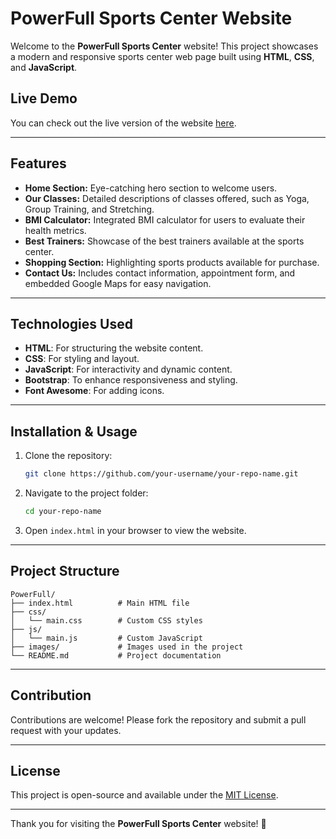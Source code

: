 # PowerFull Sports Center Website

Welcome to the **PowerFull Sports Center** website! This project showcases a modern and responsive sports center web page built using **HTML**, **CSS**, and **JavaScript**.

## Live Demo

You can check out the live version of the website [here]([[https://genuine-tapioca-8aed24.netlify.app/#contact](https://genuine-tapioca-8aed24.netlify.app)](https://genuine-tapioca-8aed24.netlify.app)).

---

## Features

- **Home Section:** Eye-catching hero section to welcome users.
- **Our Classes:** Detailed descriptions of classes offered, such as Yoga, Group Training, and Stretching.
- **BMI Calculator:** Integrated BMI calculator for users to evaluate their health metrics.
- **Best Trainers:** Showcase of the best trainers available at the sports center.
- **Shopping Section:** Highlighting sports products available for purchase.
- **Contact Us:** Includes contact information, appointment form, and embedded Google Maps for easy navigation.

---

## Technologies Used

- **HTML**: For structuring the website content.
- **CSS**: For styling and layout.
- **JavaScript**: For interactivity and dynamic content.
- **Bootstrap**: To enhance responsiveness and styling.
- **Font Awesome**: For adding icons.

---

## Installation & Usage

1. Clone the repository:
   ```bash
   git clone https://github.com/your-username/your-repo-name.git
   ```
2. Navigate to the project folder:
   ```bash
   cd your-repo-name
   ```
3. Open `index.html` in your browser to view the website.

---

## Project Structure

```
PowerFull/
├── index.html          # Main HTML file
├── css/
│   └── main.css        # Custom CSS styles
├── js/
│   └── main.js         # Custom JavaScript
├── images/             # Images used in the project
└── README.md           # Project documentation
```

---

## Contribution

Contributions are welcome! Please fork the repository and submit a pull request with your updates.

---

## License

This project is open-source and available under the [MIT License](LICENSE).

---

Thank you for visiting the **PowerFull Sports Center** website! 🚀
